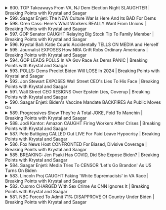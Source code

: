 <details>
<summary>600. TOP Takeaways From VA, NJ Dem Election Night SLAUGHTER | Breaking Points with Krystal and Saagar</summary><br>

<a href="https://www.youtube.com/watch?v=CL6DiOBFySk" target="_blank">
    <img src="https://img.youtube.com/vi/CL6DiOBFySk/maxresdefault.jpg" 
        alt="[Youtube]" width="200">
</a>

# TOP Takeaways From VA, NJ Dem Election Night SLAUGHTER | Breaking Points with Krystal and Saagar


</details>

<details>
<summary>599. Saagar Enjeti: The NEW Culture War Is Here And Its BAD For Dems</summary><br>

<a href="https://www.youtube.com/watch?v=0yYeiyTZ20I" target="_blank">
    <img src="https://img.youtube.com/vi/0yYeiyTZ20I/maxresdefault.jpg" 
        alt="[Youtube]" width="200">
</a>

# Saagar Enjeti: The NEW Culture War Is Here And Its BAD For Dems


</details>

<details>
<summary>598. Oren Cass: Here's What Workers REALLY Want From Unions | Breaking Points with Krystal and Saagar</summary><br>

<a href="https://www.youtube.com/watch?v=0dMwEuF3ef4" target="_blank">
    <img src="https://img.youtube.com/vi/0dMwEuF3ef4/maxresdefault.jpg" 
        alt="[Youtube]" width="200">
</a>

# Oren Cass: Here's What Workers REALLY Want From Unions | Breaking Points with Krystal and Saagar


</details>

<details>
<summary>597. GOP Senator CAUGHT Relaying Big Stock Tip To Family Member | Breaking Points with Krystal and Saagar</summary><br>

<a href="https://www.youtube.com/watch?v=drcOlV7_iEo" target="_blank">
    <img src="https://img.youtube.com/vi/drcOlV7_iEo/maxresdefault.jpg" 
        alt="[Youtube]" width="200">
</a>

# GOP Senator CAUGHT Relaying Big Stock Tip To Family Member | Breaking Points with Krystal and Saagar


</details>

<details>
<summary>596. Krystal Ball: Katie Couric Accidentally TELLS ON MEDIA and Herself</summary><br>

<a href="https://www.youtube.com/watch?v=PLiZUozccg4" target="_blank">
    <img src="https://img.youtube.com/vi/PLiZUozccg4/maxresdefault.jpg" 
        alt="[Youtube]" width="200">
</a>

# Krystal Ball: Katie Couric Accidentally TELLS ON MEDIA and Herself


</details>

<details>
<summary>595. Journalist EXPOSES How NRA Grift Robs Ordinary Americans | Breaking Points with Krystal and Saagar</summary><br>

<a href="https://www.youtube.com/watch?v=zFjgJb3oP3k" target="_blank">
    <img src="https://img.youtube.com/vi/zFjgJb3oP3k/maxresdefault.jpg" 
        alt="[Youtube]" width="200">
</a>

# Journalist EXPOSES How NRA Grift Robs Ordinary Americans | Breaking Points with Krystal and Saagar


</details>

<details>
<summary>594. GOP LEADS POLLS In VA Gov Race As Dems PANIC | Breaking Points with Krystal and Saagar</summary><br>

<a href="https://www.youtube.com/watch?v=iC6x07cLZHM" target="_blank">
    <img src="https://img.youtube.com/vi/iC6x07cLZHM/maxresdefault.jpg" 
        alt="[Youtube]" width="200">
</a>

# GOP LEADS POLLS In VA Gov Race As Dems PANIC | Breaking Points with Krystal and Saagar


</details>

<details>
<summary>593. POLLS: Dems Predict Biden Will LOSE In 2024 | Breaking Points with Krystal and Saagar</summary><br>

<a href="https://www.youtube.com/watch?v=SZ9Xrao4pfs" target="_blank">
    <img src="https://img.youtube.com/vi/SZ9Xrao4pfs/maxresdefault.jpg" 
        alt="[Youtube]" width="200">
</a>

# POLLS: Dems Predict Biden Will LOSE In 2024 | Breaking Points with Krystal and Saagar


</details>

<details>
<summary>592. Jon Stewart EXPOSES Wall Street CEO's Lies To His Face | Breaking Points with Krystal and Saagar</summary><br>

<a href="https://www.youtube.com/watch?v=TsOJbJ__LQc" target="_blank">
    <img src="https://img.youtube.com/vi/TsOJbJ__LQc/maxresdefault.jpg" 
        alt="[Youtube]" width="200">
</a>

# Jon Stewart EXPOSES Wall Street CEO's Lies To His Face | Breaking Points with Krystal and Saagar


</details>

<details>
<summary>591. Wall Street CEO RESIGNS Over Epstein Lies, Coverup | Breaking Points with Krystal and Saagar</summary><br>

<a href="https://www.youtube.com/watch?v=T2gx8ULiROk" target="_blank">
    <img src="https://img.youtube.com/vi/T2gx8ULiROk/maxresdefault.jpg" 
        alt="[Youtube]" width="200">
</a>

# Wall Street CEO RESIGNS Over Epstein Lies, Coverup | Breaking Points with Krystal and Saagar


</details>

<details>
<summary>590. Saagar Enjeti: Biden's Vaccine Mandate BACKFIRES As Public Moves On</summary><br>

<a href="https://www.youtube.com/watch?v=QB7SQeabDtk" target="_blank">
    <img src="https://img.youtube.com/vi/QB7SQeabDtk/maxresdefault.jpg" 
        alt="[Youtube]" width="200">
</a>

# Saagar Enjeti: Biden's Vaccine Mandate BACKFIRES As Public Moves On


</details>

<details>
<summary>589. Progressives Show They're A Total JOKE, Fold To Manchin | Breaking Points with Krystal and Saagar</summary><br>

<a href="https://www.youtube.com/watch?v=BkCvLrF5OpY" target="_blank">
    <img src="https://img.youtube.com/vi/BkCvLrF5OpY/maxresdefault.jpg" 
        alt="[Youtube]" width="200">
</a>

# Progressives Show They're A Total JOKE, Fold To Manchin | Breaking Points with Krystal and Saagar


</details>

<details>
<summary>588. Jodi Kantor: Amazon CAUGHT Firing Workers After Crises | Breaking Points with Krystal and Saagar</summary><br>

<a href="https://www.youtube.com/watch?v=kBbkr3izdJI" target="_blank">
    <img src="https://img.youtube.com/vi/kBbkr3izdJI/maxresdefault.jpg" 
        alt="[Youtube]" width="200">
</a>

# Jodi Kantor: Amazon CAUGHT Firing Workers After Crises | Breaking Points with Krystal and Saagar


</details>

<details>
<summary>587. Pete Buttigieg CALLED Out LIVE For Paid Leave Hypocrisy | Breaking Points with Krystal and Saagar</summary><br>

<a href="https://www.youtube.com/watch?v=ok_c0NCJAFY" target="_blank">
    <img src="https://img.youtube.com/vi/ok_c0NCJAFY/maxresdefault.jpg" 
        alt="[Youtube]" width="200">
</a>

# Pete Buttigieg CALLED Out LIVE For Paid Leave Hypocrisy | Breaking Points with Krystal and Saagar


</details>

<details>
<summary>586. Fox News Host CONFRONTED For Biased, Divisive Coverage | Breaking Points with Krystal and Saagar</summary><br>

<a href="https://www.youtube.com/watch?v=e_lDRKRR5tw" target="_blank">
    <img src="https://img.youtube.com/vi/e_lDRKRR5tw/maxresdefault.jpg" 
        alt="[Youtube]" width="200">
</a>

# Fox News Host CONFRONTED For Biased, Divisive Coverage | Breaking Points with Krystal and Saagar


</details>

<details>
<summary>585. BREAKING: Jen Psaki Has COVID, Did She Expose Biden? | Breaking Points with Krystal and Saagar</summary><br>

<a href="https://www.youtube.com/watch?v=RNh6_zUMVf4" target="_blank">
    <img src="https://img.youtube.com/vi/RNh6_zUMVf4/maxresdefault.jpg" 
        alt="[Youtube]" width="200">
</a>

# BREAKING: Jen Psaki Has COVID, Did She Expose Biden? | Breaking Points with Krystal and Saagar


</details>

<details>
<summary>584. Saagar Enjeti: Media Tries To CENSOR 'Let's Go Brandon' As US Turns On Biden</summary><br>

<a href="https://www.youtube.com/watch?v=WCQm2-Hf0Ok" target="_blank">
    <img src="https://img.youtube.com/vi/WCQm2-Hf0Ok/maxresdefault.jpg" 
        alt="[Youtube]" width="200">
</a>

# Saagar Enjeti: Media Tries To CENSOR 'Let's Go Brandon' As US Turns On Biden


</details>

<details>
<summary>583. Lincoln Proj CAUGHT Faking 'White Supremacists' in VA Race | Breaking Points with Krystal and Saagar</summary><br>

<a href="https://www.youtube.com/watch?v=igzv0a0_tCE" target="_blank">
    <img src="https://img.youtube.com/vi/igzv0a0_tCE/maxresdefault.jpg" 
        alt="[Youtube]" width="200">
</a>

# Lincoln Proj CAUGHT Faking 'White Supremacists' in VA Race | Breaking Points with Krystal and Saagar


</details>

<details>
<summary>582. Cuomo CHARGED With Sex Crime As CNN Ignores It | Breaking Points with Krystal and Saagar</summary><br>

<a href="https://www.youtube.com/watch?v=5-vjcXlwP90" target="_blank">
    <img src="https://img.youtube.com/vi/5-vjcXlwP90/maxresdefault.jpg" 
        alt="[Youtube]" width="200">
</a>

# Cuomo CHARGED With Sex Crime As CNN Ignores It | Breaking Points with Krystal and Saagar


</details>

<details>
<summary>581. NBC Forced To Admit 71% DISAPPROVE Of Country Under Biden | Breaking Points with Krystal and Saagar</summary><br>

<a href="https://www.youtube.com/watch?v=999jfqqfAhQ" target="_blank">
    <img src="https://img.youtube.com/vi/999jfqqfAhQ/maxresdefault.jpg" 
        alt="[Youtube]" width="200">
</a>

# NBC Forced To Admit 71% DISAPPROVE Of Country Under Biden | Breaking Points with Krystal and Saagar


</details>

